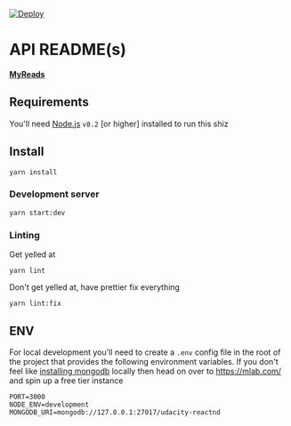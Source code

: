 [![Deploy](https://www.herokucdn.com/deploy/button.svg)](https://heroku.com/deploy?template=https://github.com/kevinjamesus86/udacity-reactnd-server)

# API README(s)

[**MyReads**](https://github.com/kevinjamesus86/udacity-reactnd-server/blob/master/src/api/myreads/readme.md)

## Requirements

You'll need [Node.js](https://nodejs.org/en/) `v8.2` [or higher] installed to run this shiz

## Install

`yarn install`

### Development server

`yarn start:dev`

### Linting

Get yelled at

`yarn lint`

Don't get yelled at, have prettier fix everything

`yarn lint:fix`

## ENV

For local development you'll need to create a `.env` config file in the root of the project that provides the following environment variables. If you don't feel like [installing mongodb](https://www.mongodb.com/download-center?jmp=nav#community) locally then head on over to https://mlab.com/ and spin up a free tier instance

```
PORT=3000
NODE_ENV=development
MONGODB_URI=mongodb://127.0.0.1:27017/udacity-reactnd
```
